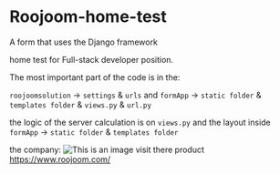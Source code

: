 # Roojoom-home-test


A form that uses the Django framework

home test for Full-stack developer position.

The most important part of the code is in the:

`roojoomsolution` -> `settings` & `urls`
and
`formApp` -> `static folder` & `templates folder` & `views.py` & `url.py`

the logic of the server calculation is on `views.py`
and the layout inside `formApp` -> `static folder` & `templates folder`


the company:
![This is an image](https://user-images.githubusercontent.com/79834994/147916538-ad7a8f73-2755-4c5f-892e-41a40b56f9cd.png)
visit there product https://www.roojoom.com/

